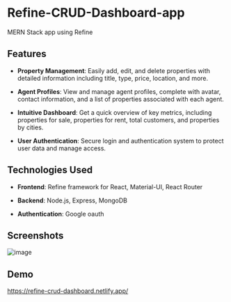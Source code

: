 # Refine-CRUD-Dashboard-app
MERN Stack app using Refine

## Features

- **Property Management**: Easily add, edit, and delete properties with detailed information including title, type, price, location, and more.

- **Agent Profiles**: View and manage agent profiles, complete with avatar, contact information, and a list of properties associated with each agent.

- **Intuitive Dashboard**: Get a quick overview of key metrics, including properties for sale, properties for rent, total customers, and properties by cities.

- **User Authentication**: Secure login and authentication system to protect user data and manage access.

## Technologies Used

- **Frontend**: Refine framework for React, Material-UI, React Router

- **Backend**: Node.js, Express, MongoDB

- **Authentication**: Google oauth

## Screenshots

![image](https://github.com/chanatinart02/Refine-CRUD-Dashboard-app/assets/125489141/8a9a06a6-f245-4970-ac3b-cd9c05ef6143)

## Demo
https://refine-crud-dashboard.netlify.app/
